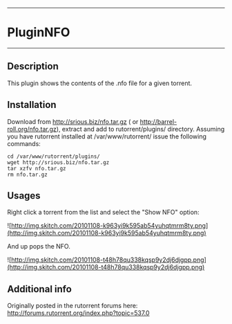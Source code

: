 
---

# PluginNFO #

---





## Description ##

This plugin shows the contents of the .nfo file for a given torrent.


## Installation ##

Download from http://srious.biz/nfo.tar.gz ( or http://barrel-roll.org/nfo.tar.gz), extract and add to rutorrent/plugins/ directory.  Assuming you have rutorrent installed at /var/www/rutorrent/ issue the following commands:

```
cd /var/www/rutorrent/plugins/
wget http://srious.biz/nfo.tar.gz
tar xzfv nfo.tar.gz
rm nfo.tar.gz
```

## Usages ##

Right click a torrent from the list and select the "Show NFO" option:

![http://img.skitch.com/20101108-k963yi9k595ab54yuhqtmrm8ty.png](http://img.skitch.com/20101108-k963yi9k595ab54yuhqtmrm8ty.png)


And up pops the NFO.


![http://img.skitch.com/20101108-t48h78qu338kqsp9y2dj6djgpp.png](http://img.skitch.com/20101108-t48h78qu338kqsp9y2dj6djgpp.png)


## Additional info ##


Originally posted in the rutorrent forums here:  http://forums.rutorrent.org/index.php?topic=537.0
